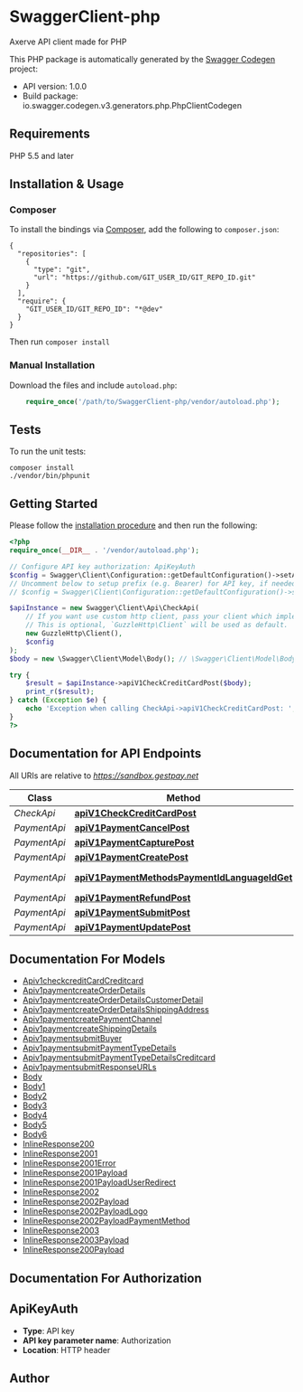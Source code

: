 # SwaggerClient-php
Axerve API client made for PHP

This PHP package is automatically generated by the [Swagger Codegen](https://github.com/swagger-api/swagger-codegen) project:

- API version: 1.0.0
- Build package: io.swagger.codegen.v3.generators.php.PhpClientCodegen

## Requirements

PHP 5.5 and later

## Installation & Usage
### Composer

To install the bindings via [Composer](http://getcomposer.org/), add the following to `composer.json`:

```
{
  "repositories": [
    {
      "type": "git",
      "url": "https://github.com/GIT_USER_ID/GIT_REPO_ID.git"
    }
  ],
  "require": {
    "GIT_USER_ID/GIT_REPO_ID": "*@dev"
  }
}
```

Then run `composer install`

### Manual Installation

Download the files and include `autoload.php`:

```php
    require_once('/path/to/SwaggerClient-php/vendor/autoload.php');
```

## Tests

To run the unit tests:

```
composer install
./vendor/bin/phpunit
```

## Getting Started

Please follow the [installation procedure](#installation--usage) and then run the following:

```php
<?php
require_once(__DIR__ . '/vendor/autoload.php');

// Configure API key authorization: ApiKeyAuth
$config = Swagger\Client\Configuration::getDefaultConfiguration()->setApiKey('Authorization', 'YOUR_API_KEY');
// Uncomment below to setup prefix (e.g. Bearer) for API key, if needed
// $config = Swagger\Client\Configuration::getDefaultConfiguration()->setApiKeyPrefix('Authorization', 'Bearer');

$apiInstance = new Swagger\Client\Api\CheckApi(
    // If you want use custom http client, pass your client which implements `GuzzleHttp\ClientInterface`.
    // This is optional, `GuzzleHttp\Client` will be used as default.
    new GuzzleHttp\Client(),
    $config
);
$body = new \Swagger\Client\Model\Body(); // \Swagger\Client\Model\Body | 

try {
    $result = $apiInstance->apiV1CheckCreditCardPost($body);
    print_r($result);
} catch (Exception $e) {
    echo 'Exception when calling CheckApi->apiV1CheckCreditCardPost: ', $e->getMessage(), PHP_EOL;
}
?>
```

## Documentation for API Endpoints

All URIs are relative to *https://sandbox.gestpay.net*

Class | Method | HTTP request | Description
------------ | ------------- | ------------- | -------------
*CheckApi* | [**apiV1CheckCreditCardPost**](docs/Api/CheckApi.md#apiv1checkcreditcardpost) | **POST** /api/v1/check/creditCard/ | 
*PaymentApi* | [**apiV1PaymentCancelPost**](docs/Api/PaymentApi.md#apiv1paymentcancelpost) | **POST** /api/v1/payment/cancel/ | 
*PaymentApi* | [**apiV1PaymentCapturePost**](docs/Api/PaymentApi.md#apiv1paymentcapturepost) | **POST** /api/v1/payment/capture/ | 
*PaymentApi* | [**apiV1PaymentCreatePost**](docs/Api/PaymentApi.md#apiv1paymentcreatepost) | **POST** /api/v1/payment/create | 
*PaymentApi* | [**apiV1PaymentMethodsPaymentIdLanguageIdGet**](docs/Api/PaymentApi.md#apiv1paymentmethodspaymentidlanguageidget) | **GET** /api/v1/payment/methods/{paymentId}/{languageId} | 
*PaymentApi* | [**apiV1PaymentRefundPost**](docs/Api/PaymentApi.md#apiv1paymentrefundpost) | **POST** /api/v1/payment/refund/ | 
*PaymentApi* | [**apiV1PaymentSubmitPost**](docs/Api/PaymentApi.md#apiv1paymentsubmitpost) | **POST** /api/v1/payment/submit | 
*PaymentApi* | [**apiV1PaymentUpdatePost**](docs/Api/PaymentApi.md#apiv1paymentupdatepost) | **POST** /api/v1/payment/update | 

## Documentation For Models

 - [Apiv1checkcreditCardCreditcard](docs/Model/Apiv1checkcreditCardCreditcard.md)
 - [Apiv1paymentcreateOrderDetails](docs/Model/Apiv1paymentcreateOrderDetails.md)
 - [Apiv1paymentcreateOrderDetailsCustomerDetail](docs/Model/Apiv1paymentcreateOrderDetailsCustomerDetail.md)
 - [Apiv1paymentcreateOrderDetailsShippingAddress](docs/Model/Apiv1paymentcreateOrderDetailsShippingAddress.md)
 - [Apiv1paymentcreatePaymentChannel](docs/Model/Apiv1paymentcreatePaymentChannel.md)
 - [Apiv1paymentcreateShippingDetails](docs/Model/Apiv1paymentcreateShippingDetails.md)
 - [Apiv1paymentsubmitBuyer](docs/Model/Apiv1paymentsubmitBuyer.md)
 - [Apiv1paymentsubmitPaymentTypeDetails](docs/Model/Apiv1paymentsubmitPaymentTypeDetails.md)
 - [Apiv1paymentsubmitPaymentTypeDetailsCreditcard](docs/Model/Apiv1paymentsubmitPaymentTypeDetailsCreditcard.md)
 - [Apiv1paymentsubmitResponseURLs](docs/Model/Apiv1paymentsubmitResponseURLs.md)
 - [Body](docs/Model/Body.md)
 - [Body1](docs/Model/Body1.md)
 - [Body2](docs/Model/Body2.md)
 - [Body3](docs/Model/Body3.md)
 - [Body4](docs/Model/Body4.md)
 - [Body5](docs/Model/Body5.md)
 - [Body6](docs/Model/Body6.md)
 - [InlineResponse200](docs/Model/InlineResponse200.md)
 - [InlineResponse2001](docs/Model/InlineResponse2001.md)
 - [InlineResponse2001Error](docs/Model/InlineResponse2001Error.md)
 - [InlineResponse2001Payload](docs/Model/InlineResponse2001Payload.md)
 - [InlineResponse2001PayloadUserRedirect](docs/Model/InlineResponse2001PayloadUserRedirect.md)
 - [InlineResponse2002](docs/Model/InlineResponse2002.md)
 - [InlineResponse2002Payload](docs/Model/InlineResponse2002Payload.md)
 - [InlineResponse2002PayloadLogo](docs/Model/InlineResponse2002PayloadLogo.md)
 - [InlineResponse2002PayloadPaymentMethod](docs/Model/InlineResponse2002PayloadPaymentMethod.md)
 - [InlineResponse2003](docs/Model/InlineResponse2003.md)
 - [InlineResponse2003Payload](docs/Model/InlineResponse2003Payload.md)
 - [InlineResponse200Payload](docs/Model/InlineResponse200Payload.md)

## Documentation For Authorization


## ApiKeyAuth

- **Type**: API key
- **API key parameter name**: Authorization
- **Location**: HTTP header


## Author



